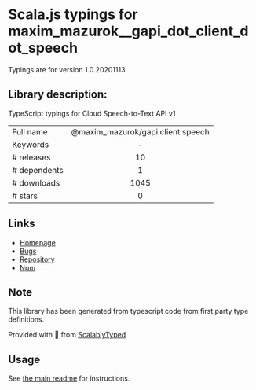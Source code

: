 
# Scala.js typings for maxim_mazurok__gapi_dot_client_dot_speech

Typings are for version 1.0.20201113

## Library description:
TypeScript typings for Cloud Speech-to-Text API v1

|                    |                 |
| ------------------ | :-------------: |
| Full name          | @maxim_mazurok/gapi.client.speech |
| Keywords           | - |
| # releases         | 10 |
| # dependents       | 1 |
| # downloads        | 1045 |
| # stars            | 0 |

## Links
- [Homepage](https://github.com/Maxim-Mazurok/google-api-typings-generator#readme)
- [Bugs](https://github.com/Maxim-Mazurok/google-api-typings-generator/issues)
- [Repository](https://github.com/Maxim-Mazurok/google-api-typings-generator)
- [Npm](https://www.npmjs.com/package/%40maxim_mazurok%2Fgapi.client.speech)
    


## Note
This library has been generated from typescript code from first party type definitions.

Provided with :purple_heart: from [ScalablyTyped](https://github.com/oyvindberg/ScalablyTyped)

## Usage
See [the main readme](../../readme.md) for instructions.


